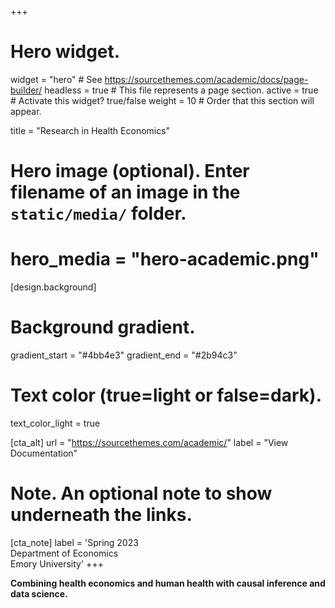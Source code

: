 +++
# Hero widget.
widget = "hero"  # See https://sourcethemes.com/academic/docs/page-builder/
headless = true  # This file represents a page section.
active = true  # Activate this widget? true/false
weight = 10  # Order that this section will appear.

title = "Research in Health Economics"

# Hero image (optional). Enter filename of an image in the `static/media/` folder.
# hero_media = "hero-academic.png"

[design.background]
  # Background gradient.
  gradient_start = "#4bb4e3"
  gradient_end = "#2b94c3"
  
  # Text color (true=light or false=dark).
  text_color_light = true

[cta_alt]
  url = "https://sourcethemes.com/academic/"
  label = "View Documentation"

# Note. An optional note to show underneath the links.
[cta_note]
  label = 'Spring 2023<br>Department of Economics<br>Emory University'
+++

**Combining health economics and human health with causal inference and data science.**
